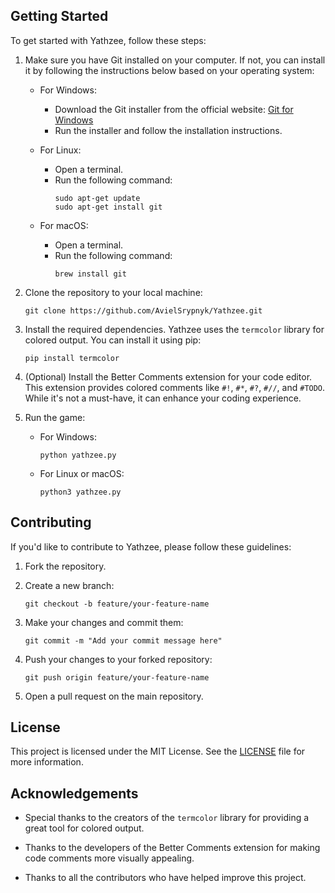## Getting Started

To get started with Yathzee, follow these steps:

1. Make sure you have Git installed on your computer. If not, you can install it by following the instructions below based on your operating system:

    - For Windows:
      - Download the Git installer from the official website: [Git for Windows](https://gitforwindows.org/)
      - Run the installer and follow the installation instructions.

    - For Linux:
      - Open a terminal.
      - Run the following command:
         ```shell
         sudo apt-get update
         sudo apt-get install git
         ```

    - For macOS:
      - Open a terminal.
      - Run the following command:
         ```shell
         brew install git
         ```

2. Clone the repository to your local machine:
    ```shell
    git clone https://github.com/AvielSrypnyk/Yathzee.git
    ```

3. Install the required dependencies. Yathzee uses the `termcolor` library for colored output. You can install it using pip:
    ```shell
    pip install termcolor
    ```

4. (Optional) Install the Better Comments extension for your code editor. This extension provides colored comments like `#!`, `#*`, `#?`, `#//`, and `#TODO`. While it's not a must-have, it can enhance your coding experience.

5. Run the game:
    - For Windows:
      ```shell
      python yathzee.py
      ```
    - For Linux or macOS:
      ```shell
      python3 yathzee.py
      ```

## Contributing
If you'd like to contribute to Yathzee, please follow these guidelines:
1. Fork the repository.

2. Create a new branch:
     ```shell
     git checkout -b feature/your-feature-name
     ```
3. Make your changes and commit them:
     ```shell
     git commit -m "Add your commit message here"
     ```
4. Push your changes to your forked repository:
     ```shell
     git push origin feature/your-feature-name
     ```
5. Open a pull request on the main repository.


## License
This project is licensed under the MIT License. See the [LICENSE](LICENSE) file for more information.


## Acknowledgements
- Special thanks to the creators of the `termcolor` library for providing a great tool for colored output.

- Thanks to the developers of the Better Comments extension for making code comments more visually appealing.

- Thanks to all the contributors who have helped improve this project.
